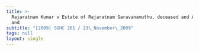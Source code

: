 ```yaml
---
title: >-
  Rajaratnam Kumar v Estate of Rajaratnam Saravanamuthu, deceased and Another
  and
subtitle: "[2009] SGHC 261 / 23\_November\_2009"
tags: null
layout: single
---
```


